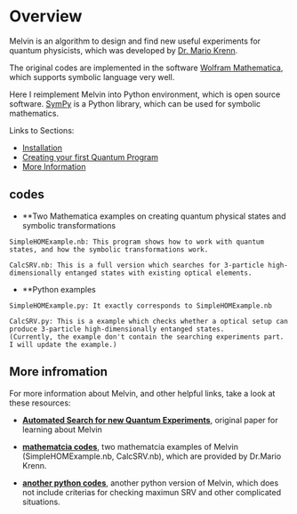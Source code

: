 # Overview

Melvin is an algorithm to design and find new useful experiments for quantum physicists, which was developed by [Dr. Mario Krenn](https://mariokrenn.wordpress.com/). 

The original codes are implemented in the software [Wolfram Mathematica](https://www.wolfram.com/mathematica/), which supports symbolic language very well. 

Here I reimplement Melvin into Python environment, which is open source software. [SymPy](https://www.sympy.org/en/index.html) is a Python library, which can be used for symbolic mathematics.
 
Links to Sections:

* [Installation](#installation)
* [Creating your first Quantum Program](#creating-your-first-quantum-program)
* [More Information](#more-information)


## codes

* **Two Mathematica examples on creating quantum physical states and symbolic transformations 
```
SimpleHOMExample.nb: This program shows how to work with quantum states, and how the symbolic transformations work.
	
CalcSRV.nb: This is a full version which searches for 3-particle high-dimensionally entanged states with existing optical elements.

```

* **Python examples 
```
SimpleHOMExample.py: It exactly corresponds to SimpleHOMExample.nb
	
CalcSRV.py: This is a example which checks whether a optical setup can produce 3-particle high-dimensionally entanged states. 
(Currently, the example don't contain the searching experiments part. I will update the example.)

```

## More infromation

For more information about Melvin, and other helpful links, take a look at these resources:

* **[Automated Search for new Quantum Experiments](https://journals.aps.org/prl/abstract/10.1103/PhysRevLett.116.090405)**,
  original paper for learning about Melvin
  
* **[mathematcia codes](https://mariokrenn.wordpress.com/research/)**,
  two mathematcia examples of Melvin (SimpleHOMExample.nb, CalcSRV.nb), which are provided by Dr.Mario Krenn.

* **[another python codes](https://github.com/StephenCzy/Melvin_python_version)**,
  another python version of Melvin, which does not include criterias for checking maximun SRV and other complicated situations.   

  
  


   
